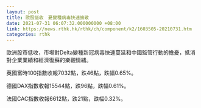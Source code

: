 ```yaml
---
layout: post
title: 歐股低收　憂變種病毒快速擴散
date: 2021-07-31 06:07:32.000000000 +08:00
link: https://news.rthk.hk/rthk/ch/component/k2/1603505-20210731.htm
categories: rthk
---
```


歐洲股市低收，市場對Delta變種新冠病毒快速蔓延和中國監管行動的擔憂，抵消對企業業績和經濟復蘇的樂觀情緒。

英國富時100指數收報7032點，跌46點，跌幅0.65%。

德國DAX指數收報15544點，跌96點，跌幅0.61%。

法國CAC指數收報6612點，跌21點，跌幅0.32%。
